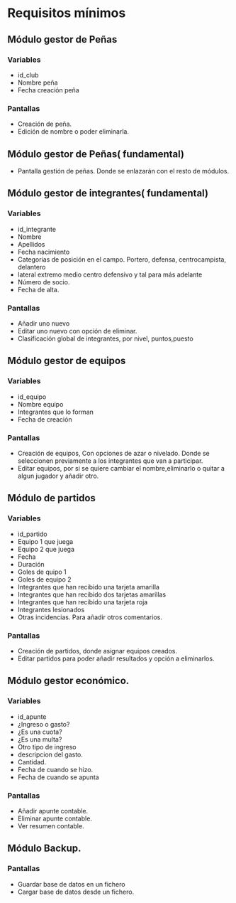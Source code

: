# Requisitos mínimos

## Módulo gestor de Peñas

### Variables
* id_club
* Nombre peña
* Fecha creación peña

### Pantallas
* Creación de peña.
* Edición de nombre o poder eliminarla.

## Módulo gestor de Peñas( fundamental)

* Pantalla gestión de peñas. Donde se enlazarán con el resto de módulos.

## Módulo gestor de integrantes( fundamental)

### Variables
* id_integrante
* Nombre
* Apellidos
* Fecha nacimiento
* Categorias de posición en el campo. Portero, defensa, centrocampista, delantero
* lateral extremo medio centro defensivo y tal para más adelante
* Número de socio.
* Fecha de alta.

### Pantallas
* Añadir uno nuevo
* Editar uno nuevo con opción de eliminar.
* Clasificación global de integrantes, por nivel, puntos,puesto



## Módulo gestor de equipos

### Variables
* id_equipo
* Nombre equipo
* Integrantes que lo forman
* Fecha de creación

### Pantallas
* Creación de equipos, Con opciones de azar o nivelado. Donde se seleccionen previamente a los integrantes que van a participar.
* Editar equipos, por si se quiere cambiar el nombre,eliminarlo o quitar a algun jugador y añadir otro.


## Módulo de partidos

### Variables
* id_partido
* Equipo 1 que juega
* Equipo 2 que juega
* Fecha
* Duración
* Goles de quipo 1
* Goles de equipo 2
* Integrantes que han recibido una tarjeta amarilla
* Integrantes que han recibido dos tarjetas amarillas
* Integrantes que han recibido una tarjeta roja
* Integrantes lesionados
* Otras incidencias. Para añadir otros comentarios.

### Pantallas
* Creación de partidos, donde asignar equipos creados.
* Editar partidos para poder añadir resultados y opción a eliminarlos.

## Módulo gestor económico.

### Variables
* id_apunte
* ¿Ingreso o gasto?
* ¿Es una cuota?
* ¿Es una multa?
* Otro tipo de ingreso
* descripcion del gasto.
* Cantidad.
* Fecha de cuando se hizo.
* Fecha de cuando se apunta

### Pantallas
* Añadir apunte contable.
* Eliminar apunte contable.
* Ver resumen contable.


## Módulo Backup.

### Pantallas
* Guardar base de datos en un fichero
* Cargar base de datos desde un fichero.

